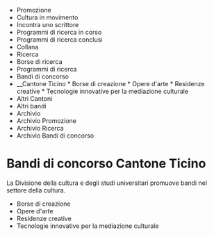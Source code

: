   * Promozione
  * Cultura in movimento
  * Incontra uno scrittore
  * Programmi di ricerca in corso
  * Programmi di ricerca conclusi
  * Collana
  * Ricerca
  * Borse di ricerca
  * Programmi di ricerca
  * Bandi di concorso
  *  __Cantone Ticino
    * Borse di creazione
    * Opere d'arte
    * Residenze creative
    * Tecnologie innovative per la mediazione culturale
  * Altri Cantoni
  * Altri bandi
  * Archivio
  * Archivio Promozione
  * Archivio Ricerca
  * Archivio Bandi di concorso

#  Bandi di concorso Cantone Ticino

La Divisione della cultura e degli studi universitari promuove bandi nel
settore della cultura.

  * Borse di creazione
  * Opere d'arte
  * Residenze creative
  * Tecnologie innovative per la mediazione culturale

